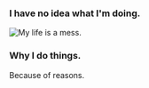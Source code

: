 ### I have no idea what I'm doing.
![My life is a mess.](http://i.imgur.com/V8n596g.jpg)

### Why I do things.
Because of reasons.
